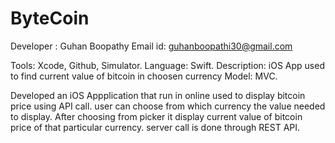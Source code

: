 # ByteCoin
 Developer : Guhan Boopathy
 Email id: guhanboopathi30@gmail.com
 
 Tools: Xcode, Github, Simulator.
 Language: Swift.
 Description: iOS App used to find current value of bitcoin in choosen currency
 Model: MVC.
 
 Developed an iOS Appplication that run in online used to display bitcoin price using API call. user can choose from which currency the value needed to display. After choosing from picker it display current value of bitcoin price of that particular currency. server call is done through REST API.

